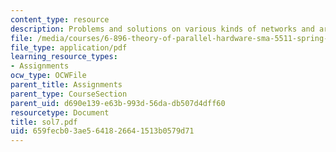 ```yaml
---
content_type: resource
description: Problems and solutions on various kinds of networks and arrays.
file: /media/courses/6-896-theory-of-parallel-hardware-sma-5511-spring-2004/659fecb03ae5641826641513b0579d71_sol7.pdf
file_type: application/pdf
learning_resource_types:
- Assignments
ocw_type: OCWFile
parent_title: Assignments
parent_type: CourseSection
parent_uid: d690e139-e63b-993d-56da-db507d4dff60
resourcetype: Document
title: sol7.pdf
uid: 659fecb0-3ae5-6418-2664-1513b0579d71
---
```

